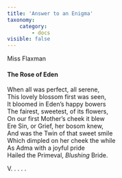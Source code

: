 ```yaml
---
title: 'Answer to an Enigma'
taxonomy:
    category:
        - docs
visible: false
---
```


<div class="author">Miss Flaxman</div>

#### The Rose of Eden  
  
When all was perfect, all serene,  
This lovely blossom first was seen,  
It bloomed in Eden’s happy bowers  
The fairest, sweetest, of its flowers,  
On our first Mother’s cheek it blew  
Ere Sin, or Grief, her bosom knew,  
And was the Twin of that sweet smile  
Which dimpled on her cheek the while  
As Adma with a joyful pride  
Hailed the Primeval, *Blushing* Bride.  
  
V. . . .  .